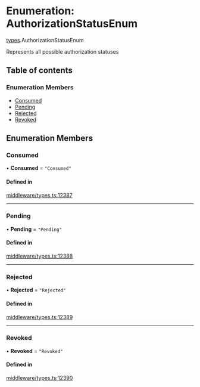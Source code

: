 # Enumeration: AuthorizationStatusEnum

[types](../wiki/types).AuthorizationStatusEnum

Represents all possible authorization statuses

## Table of contents

### Enumeration Members

- [Consumed](../wiki/types.AuthorizationStatusEnum#consumed)
- [Pending](../wiki/types.AuthorizationStatusEnum#pending)
- [Rejected](../wiki/types.AuthorizationStatusEnum#rejected)
- [Revoked](../wiki/types.AuthorizationStatusEnum#revoked)

## Enumeration Members

### Consumed

• **Consumed** = ``"Consumed"``

#### Defined in

[middleware/types.ts:12387](https://github.com/PolymeshAssociation/polymesh-sdk/blob/88db4a91/src/middleware/types.ts#L12387)

___

### Pending

• **Pending** = ``"Pending"``

#### Defined in

[middleware/types.ts:12388](https://github.com/PolymeshAssociation/polymesh-sdk/blob/88db4a91/src/middleware/types.ts#L12388)

___

### Rejected

• **Rejected** = ``"Rejected"``

#### Defined in

[middleware/types.ts:12389](https://github.com/PolymeshAssociation/polymesh-sdk/blob/88db4a91/src/middleware/types.ts#L12389)

___

### Revoked

• **Revoked** = ``"Revoked"``

#### Defined in

[middleware/types.ts:12390](https://github.com/PolymeshAssociation/polymesh-sdk/blob/88db4a91/src/middleware/types.ts#L12390)
